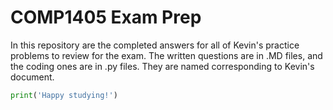 # COMP1405 Exam Prep

In this repository are the completed answers for all of Kevin's practice problems to review for the exam. The written questions are in .MD files, and the coding ones are in .py files. They are named corresponding to Kevin's document. 

```python
print('Happy studying!')
```
